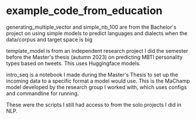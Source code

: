 # example_code_from_education

generating_multiple_vector and simple_nb_100 are from the Bachelor's project on using simple models to predict languages and dialects when the data/corpus and target space is big

template_model is from an independent research project I did the semester before the Master's thesis (autumn 2023) on predicting MBTI personality types based on tweets. This uses Huggingface models.

intro_seq is a notebook I made during the Master's Thesis to set up the incoming data to a specific format a model would use. This is the MaChamp model developed by the research group I worked with, which uses configs and commandline for running.


These were the scripts I still had access to from the solo projects I did in NLP.
